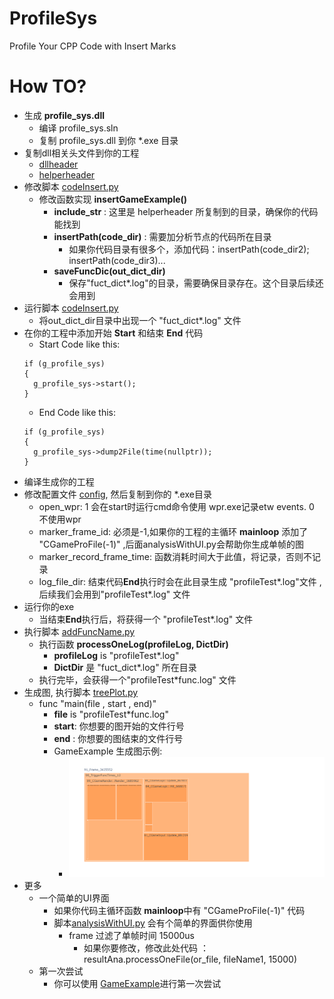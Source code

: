 # ProfileSys
 Profile Your CPP Code with Insert Marks

# How TO?
- 生成 **profile_sys.dll**
  - 编译 profile_sys.sln
  - 复制 profile_sys.dll 到你 *.exe 目录
- 复制dll相关头文件到你的工程
  - [dllheader](./Profile/profile_sys/include/game_profile_sys.h)
  - [helperheader](./Profile/profile_sys/include/game_profile_sys_helper.h)
- 修改脚本 [codeInsert.py](./Profile/tools/codeInsert.py)
  - 修改函数实现 **insertGameExample()**
    - **include_str** : 这里是 helperheader 所复制到的目录，确保你的代码能找到
    - **insertPath(code_dir)** : 需要加分析节点的代码所在目录
      - 如果你代码目录有很多个，添加代码：insertPath(code_dir2); insertPath(code_dir3)...
    - **saveFuncDic(out_dict_dir)**
      -  保存"fuct_dict*.log"的目录，需要确保目录存在。这个目录后续还会用到
 -  运行脚本 [codeInsert.py](./Profile/tools/codeInsert.py)
    -  将out_dict_dir目录中出现一个 "fuct_dict*.log" 文件
 -  在你的工程中添加开始 **Start** 和结束 **End** 代码
    -  Start Code like this:
    ```
    if (g_profile_sys)
    {
      g_profile_sys->start();
    }
    ```
    -  End Code like this:
    ```
    if (g_profile_sys)
    {
      g_profile_sys->dump2File(time(nullptr));
    }
    ```
 -  编译生成你的工程
 -  修改配置文件 [config](./Profile/profile_sys/game_profile_sys.xml), 然后复制到你的 *.exe目录
    -  open_wpr: 1 会在start时运行cmd命令使用 wpr.exe记录etw events. 0 不使用wpr
    -  marker_frame_id: 必须是-1,如果你的工程的主循环 **mainloop** 添加了 "CGameProFile(-1)" ,后面analysisWithUI.py会帮助你生成单帧的图
    -  marker_record_frame_time: 函数消耗时间大于此值，将记录，否则不记录
    -  log_file_dir: 结束代码**End**执行时会在此目录生成 "profileTest*.log"文件 , 后续我们会用到"profileTest*.log" 文件
 -  运行你的exe
    - 当结束**End**执行后，将获得一个 "profileTest*.log" 文件
- 执行脚本 [addFuncName.py](./Profile/tools/addFuncName.py)
  - 执行函数 **processOneLog(profileLog, DictDir)**
    - **profileLog** is "profileTest*.log"
    - **DictDir** 是 "fuct_dict*.log" 所在目录
  - 执行完毕，会获得一个"profileTest*func.log" 文件
- 生成图, 执行脚本 [treePlot.py](./Profile/tools/treePlot.py)
  - func "main(file , start , end)"
    - **file** is "profileTest*func.log"
    - **start**: 你想要的图开始的文件行号
    - **end** : 你想要的图结束的文件行号
    - GameExample 生成图示例:
      - ![Img](./Profile/profile_sys/examples/GameExample/newplot.png "1")
- 更多
  - 一个简单的UI界面
    - 如果你代码主循环函数 **mainloop**中有 "CGameProFile(-1)" 代码
    - 脚本[analysisWithUI.py](./Profile/tools/analysisWithUI.py) 会有个简单的界面供你使用
      - frame 过滤了单帧时间 15000us
        - 如果你要修改，修改此处代码 ：resultAna.processOneFile(or_file, fileName1, 15000)
  - 第一次尝试
    - 你可以使用 [GameExample](./Profile/profile_sys/examples/GameExample/GameExample.sln)进行第一次尝试